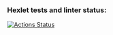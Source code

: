 ### Hexlet tests and linter status:
[![Actions Status](https://github.com/steed86/java-project-61/actions/workflows/hexlet-check.yml/badge.svg)](https://github.com/steed86/java-project-61/actions)